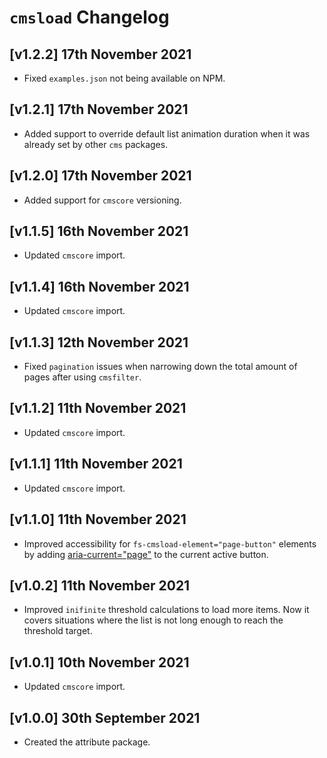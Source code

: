 # `cmsload` Changelog

## [v1.2.2] 17th November 2021

- Fixed `examples.json` not being available on NPM.

## [v1.2.1] 17th November 2021

- Added support to override default list animation duration when it was already set by other `cms` packages.

## [v1.2.0] 17th November 2021

- Added support for `cmscore` versioning.

## [v1.1.5] 16th November 2021

- Updated `cmscore` import.

## [v1.1.4] 16th November 2021

- Updated `cmscore` import.

## [v1.1.3] 12th November 2021

- Fixed `pagination` issues when narrowing down the total amount of pages after using `cmsfilter`.

## [v1.1.2] 11th November 2021

- Updated `cmscore` import.

## [v1.1.1] 11th November 2021

- Updated `cmscore` import.

## [v1.1.0] 11th November 2021

- Improved accessibility for `fs-cmsload-element="page-button"` elements by adding [aria-current="page"](https://www.aditus.io/aria/aria-current/#aria-current-page) to the current active button.

## [v1.0.2] 11th November 2021

- Improved `inifinite` threshold calculations to load more items.
  Now it covers situations where the list is not long enough to reach the threshold target.

## [v1.0.1] 10th November 2021

- Updated `cmscore` import.

## [v1.0.0] 30th September 2021

- Created the attribute package.
